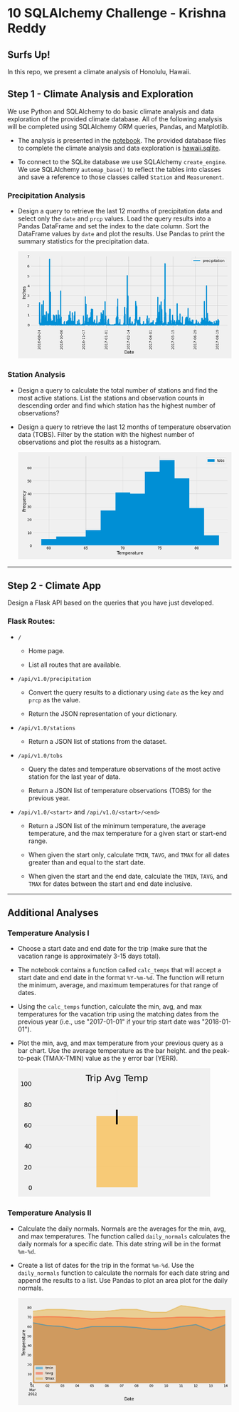 # 10 SQLAlchemy Challenge - Krishna Reddy



## Surfs Up!

In this repo, we present a climate analysis of Honolulu, Hawaii.

## Step 1 - Climate Analysis and Exploration

We use Python and SQLAlchemy to do basic climate analysis and data exploration of the provided climate database. All of the following analysis will be completed using SQLAlchemy ORM queries, Pandas, and Matplotlib.

* The analysis is presented in the [notebook](climate.ipynb). The provided database files to complete the climate analysis and data exploration is [hawaii.sqlite](Resources/hawaii.sqlite).


* To connect to the SQLite database we use SQLAlchemy `create_engine`. We use SQLAlchemy `automap_base()` to reflect the tables into classes and save a reference to those classes called `Station` and `Measurement`.

### Precipitation Analysis

* Design a query to retrieve the last 12 months of precipitation data and select only the `date` and `prcp` values. Load the query results into a Pandas DataFrame and set the index to the date column. Sort the DataFrame values by `date` and plot the results. Use Pandas to print the summary statistics for the precipitation data.


  ![precipitation](Images/precipitation.png)


### Station Analysis

* Design a query to calculate the total number of stations and find the most active stations. List the stations and observation counts in descending order and find which station has the highest number of observations? 

* Design a query to retrieve the last 12 months of temperature observation data (TOBS). Filter by the station with the highest number of observations and plot the results as a histogram.

    ![station-histogram](Images/station-histogram.png)

- - -

## Step 2 - Climate App

Design a Flask API based on the queries that you have just developed.


### Flask Routes:

* `/`

  * Home page.

  * List all routes that are available.

* `/api/v1.0/precipitation`

  * Convert the query results to a dictionary using `date` as the key and `prcp` as the value.

  * Return the JSON representation of your dictionary.

* `/api/v1.0/stations`

  * Return a JSON list of stations from the dataset.

* `/api/v1.0/tobs`
  * Query the dates and temperature observations of the most active station for the last year of data.
  
  * Return a JSON list of temperature observations (TOBS) for the previous year.

* `/api/v1.0/<start>` and `/api/v1.0/<start>/<end>`

  * Return a JSON list of the minimum temperature, the average temperature, and the max temperature for a given start or start-end range.

  * When given the start only, calculate `TMIN`, `TAVG`, and `TMAX` for all dates greater than and equal to the start date.

  * When given the start and the end date, calculate the `TMIN`, `TAVG`, and `TMAX` for dates between the start and end date inclusive.


- - -

## Additional Analyses


### Temperature Analysis I

* Choose a start date and end date for the trip (make sure that the vacation range is approximately 3-15 days total).

* The notebook contains a function called `calc_temps` that will accept a start date and end date in the format `%Y-%m-%d`. The function will return the minimum, average, and maximum temperatures for that range of dates.

* Using the `calc_temps` function, calculate the min, avg, and max temperatures for the vacation trip using the matching dates from the previous year (i.e., use "2017-01-01" if your trip start date was "2018-01-01").

* Plot the min, avg, and max temperature from your previous query as a bar chart. Use the average temperature as the bar height. and the peak-to-peak (TMAX-TMIN) value as the y error bar (YERR).

    ![temperature](Images/Trip_Avg_Temp.png)

### Temperature Analysis II

* Calculate the daily normals. Normals are the averages for the min, avg, and max temperatures. The function called `daily_normals` calculates the daily normals for a specific date. This date string will be in the format `%m-%d`.

* Create a list of dates for the trip in the format `%m-%d`. Use the `daily_normals` function to calculate the normals for each date string and append the results to a list. Use Pandas to plot an area plot for the daily normals.

  ![daily-normals](Images/daily_normals.png)